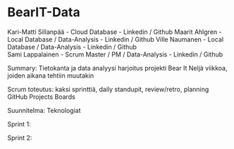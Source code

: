# BearIT-Data

Kari-Matti Sillanpää  -  Cloud Database                      -  Linkedin / Github
Maarit Ahlgren        -  Local Database / Data-Analysis      -  Linkedin / Github
Ville Naumanen        -  Local Database / Data-Analysis      -  Linkedin / Github        
Sami Lappalainen      -  Scrum Master / PM / Data-Analysis   -  Linkedin / Github 

Summary:
Tietokanta ja data analyysi harjoitus projekti
Bear It
Neljä viikkoa, joiden aikana tehtiin muutakin

Scrum toteutus:
kaksi sprinttiä, daily standupit, review/retro, planning
GitHub Projects Boards

Suunnitelma:
Teknologiat

Sprint 1:

Sprint 2:
 
